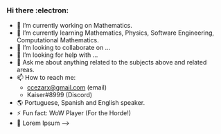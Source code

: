 ### Hi there         :electron: 

- 🔭 I’m currently working on Mathematics.
- 🌱 I’m currently learning Mathematics, Physics, Software Engineering, Computational Mathematics.
- 👯 I’m looking to collaborate on ...
- 🤔 I’m looking for help with ...
- 💬 Ask me about anything related to the subjects above and related areas.
- 📫 How to reach me: 
  - ccezarx@gmail.com (email)
  - Kaiser#8999 (Discord)
- :earth_americas: Portuguese, Spanish and English speaker.                     
- ⚡ Fun fact: WoW Player (For the Horde!)
- :triangular_flag_on_post: Lorem Ipsum
-->
